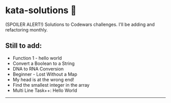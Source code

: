 # kata-solutions :scroll:
(SPOILER ALERT!) Solutions to Codewars challenges. I'll be adding and refactoring monthly.
## Still to add:
 - Function 1 - hello world
 - Convert a Boolean to a String
 - DNA to RNA Conversion
 - Beginner - Lost Without a Map
 - My head is at the wrong end!
 - Find the smallest integer in the array
 - Multi Line Task++: Hello World
 ____
